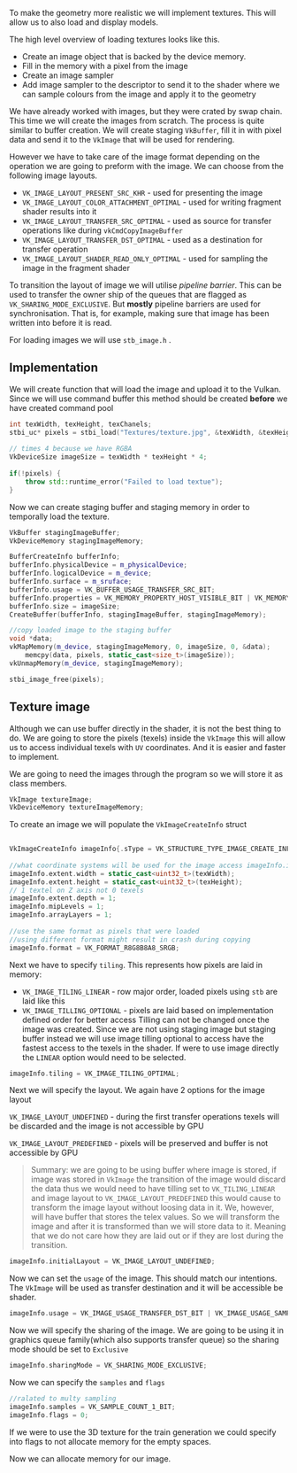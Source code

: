 To make the geometry more realistic we will implement textures. This will allow us to also load and display models.

The high level overview of loading textures looks like this.

- Create an image object that is backed by the device memory.
- Fill in the memory with a pixel from the image
- Create an image sampler 
- Add image sampler to the descriptor to send it to the shader where we can sample colours from the image and apply it to the geometry

We have already worked with images, but they were crated by swap chain. This time we will create the images from scratch. The process is quite similar to buffer creation. We will create staging `VkBuffer`, fill it in with pixel data and send it to the `VkImage` that will be used for rendering.

However we have to take care of the image format depending on the operation we are going to preform with the image. We can choose from the following image layouts.

- `VK_IMAGE_LAYOUT_PRESENT_SRC_KHR`  - used for presenting the image 
- `VK_IMAGE_LAYOUT_COLOR_ATTACHMENT_OPTIMAL` - used for writing fragment shader results into it
- `VK_IMAGE_LAYOUT_TRANSFER_SRC_OPTIMAL` - used as source for transfer operations like during `vkCmdCopyImageBuffer` 
- `VK_IMAGE_LAYOUT_TRANSFER_DST_OPTIMAL` - used as a destination for transfer operation
- `VK_IMAGE_LAYOUT_SHADER_READ_ONLY_OPTIMAL` - used for sampling the image in the fragment shader 

To transition the layout of image we will utilise *pipeline barrier*. This can be used to transfer the owner ship of the queues that are flagged as `VK_SHARING_MODE_EXCLUSIVE`. But **mostly** pipeline barriers are used for synchronisation. That is, for example, making sure that image has been written into before it is read.

For loading images we will use `stb_image.h` .

## Implementation

We will create function that will load the image and upload it to the Vulkan. Since we will use command buffer this method should be created **before** we have created command pool

```c++
int texWidth, texHeight, texChanels;  
stbi_uc* pixels = stbi_load("Textures/texture.jpg", &texWidth, &texHeight, &texChanels, STBI_rgb_alpha);  
  
// times 4 because we have RGBA  
VkDeviceSize imageSize = texWidth * texHeight * 4;  
  
if(!pixels) {  
    throw std::runtime_error("Failed to load textue");  
}
```

Now we can create staging buffer and staging memory in order to temporally load the texture.

```c++
VkBuffer stagingImageBuffer;  
VkDeviceMemory stagingImageMemory;  

BufferCreateInfo bufferInfo;  
bufferInfo.physicalDevice = m_physicalDevice;  
bufferInfo.logicalDevice = m_device;  
bufferInfo.surface = m_sruface;  
bufferInfo.usage = VK_BUFFER_USAGE_TRANSFER_SRC_BIT;  
bufferInfo.properties = VK_MEMORY_PROPERTY_HOST_VISIBLE_BIT | VK_MEMORY_PROPERTY_HOST_COHERENT_BIT;  
bufferInfo.size = imageSize;  
CreateBuffer(bufferInfo, stagingImageBuffer, stagingImageMemory);  

//copy loaded image to the staging buffer 
void *data;  
vkMapMemory(m_device, stagingImageMemory, 0, imageSize, 0, &data);  
    memcpy(data, pixels, static_cast<size_t>(imageSize));  
vkUnmapMemory(m_device, stagingImageMemory);

stbi_image_free(pixels);  
```


## Texture image

Although we can use buffer directly in the shader, it is not the best thing to do. We are going to store the pixels (texels) inside the `VkImage` this will allow us to access individual texels with `UV` coordinates. And it is easier and faster to implement.

We are going to need the images through the program so we will store it as class members.

```c++
VkImage textureImage;  
VkDeviceMemory textureImageMemory;
```

To create an image we will populate the `VkImageCreateInfo` struct 

```c++
  
VkImageCreateInfo imageInfo{.sType = VK_STRUCTURE_TYPE_IMAGE_CREATE_INFO};  
  
//what coordinate systems will be used for the image access imageInfo.imageType = VK_IMAGE_TYPE_2D;  
imageInfo.extent.width = static_cast<uint32_t>(texWidth);  
imageInfo.extent.height = static_cast<uint32_t>(texHeight);  
// 1 textel on Z axis not 0 texels  
imageInfo.extent.depth = 1;  
imageInfo.mipLevels = 1;  
imageInfo.arrayLayers = 1;
  
//use the same format as pixels that were loaded  
//using different format might result in crash during copying  
imageInfo.format = VK_FORMAT_R8G8B8A8_SRGB;
```

Next we have to specify `tiling`. This represents how pixels are laid in memory:
- `VK_IMAGE_TILING_LINEAR` - row major order, loaded pixels using `stb` are laid like this
- `VK_IMAGE_TILLING_OPTIONAL` - pixels are laid based on implementation defined order for better access
Tilling can not be changed once the image was created. Since we are not using staging image but staging buffer instead we will use image tilling optional to access have the fastest access to the texels in the shader. If were to use image directly the `LINEAR` option would need to be selected.


```c++
imageInfo.tiling = VK_IMAGE_TILING_OPTIMAL;
```

Next we will specify the layout. We again have 2 options for the image layout

`VK_IMAGE_LAYOUT_UNDEFINED` - during the first transfer operations texels will be discarded and the image is not accessible by GPU

`VK_IMAGE_LAYOUT_PREDEFINED` - pixels will be preserved and buffer is not accessible by GPU

> Summary: we are going to be using buffer where image is stored, if image was stored in `VkImage` the transition of the image would discard the data thus we would need to have tilling set to `VK_TILING_LINEAR` and  image layout to `VK_IMAGE_LAYOUT_PREDEFINED` this would cause to transform the image layout without loosing data in it. We, however, will have buffer that stores the telex values. So we will transform the image and after it is transformed than we will store data to it. Meaning that we do not care how they are laid out or if they are lost during the transition.  


```c++
imageInfo.initialLayout = VK_IMAGE_LAYOUT_UNDEFINED;
```

Now we can set the `usage` of the image. This should match our intentions. The `VkImage` will be used as transfer destination and it will be accessible be shader.

```c++
imageInfo.usage = VK_IMAGE_USAGE_TRANSFER_DST_BIT | VK_IMAGE_USAGE_SAMPLED_BIT;
```

Now we will specify the sharing of the image. We are going to be using it in graphics queue family(which also supports transfer queue) so the sharing mode should be set to `Exclusive`

```c++
imageInfo.sharingMode = VK_SHARING_MODE_EXCLUSIVE;
```

Now we can specify the `samples` and  `flags` 

```c++
//ralated to multy sampling 
imageInfo.samples = VK_SAMPLE_COUNT_1_BIT;  
imageInfo.flags = 0;
```

If we were to use the 3D texture for the train generation we could specify into flags to not allocate memory for the empty spaces.

Now we can allocate memory for our image.

```c++

```
